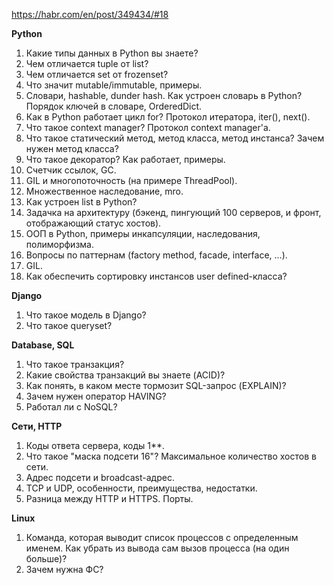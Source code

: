 https://habr.com/en/post/349434/#18

__Python__

1. Какие типы данных в Python вы знаете?
2. Чем отличается tuple от list?
3. Чем отличается set от frozenset?
4. Что значит mutable/immutable, примеры.
5. Словари, hashable, dunder hash. Как устроен словарь в Python? Порядок ключей в
словаре, OrderedDict.
6. Как в Python работает цикл for? Протокол итератора, iter(), next().
7. Что такое context manager? Протокол context manager'a.
8. Что такое статический метод, метод класса, метод инстанса? Зачем нужен метод класса?
9. Что такое декоратор? Как работает, примеры.
10. Счетчик ссылок, GC.
11. GIL и многопоточность (на примере ThreadPool).
12. Множественное наследование, mro.
13. Как устроен list в Python?
14. Задачка на архитектуру (бэкенд, пингующий 100 серверов, и фронт, отображающий статус
хостов).
15. ООП в Python, примеры инкапсуляции, наследования, полиморфизма.
16. Вопросы по паттернам (factory method, facade, interface, ...).
17. GIL.
18. Как обеспечить сортировку инстансов user defined-класса?

__Django__

1. Что такое модель в Django?
2. Что такое queryset?

__Database, SQL__

1. Что такое транзакция?
2. Какие свойства транзакций вы знаете (ACID)?
3. Как понять, в каком месте тормозит SQL-запрос (EXPLAIN)?
4. Зачем нужен оператор HAVING?
5. Работал ли с NoSQL?

__Сети, HTTP__

1. Коды ответа сервера, коды 1**.
2. Что такое "маска подсети 16"? Максимальное количество хостов в сети.
3. Адрес подсети и broadcast-адрес.
4. TCP и UDP, особенности, преимущества, недостатки.
5. Разница между HTTP и HTTPS. Порты.

__Linux__
1. Команда, которая выводит список процессов с определенным именем. Как убрать из
вывода сам вызов процесса (на один больше)?
2. Зачем нужна ФС?
